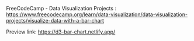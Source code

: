 FreeCodeCamp - Data Visualization Projects : https://www.freecodecamp.org/learn/data-visualization/data-visualization-projects/visualize-data-with-a-bar-chart

Preview link: https://d3-bar-chart.netlify.app/
